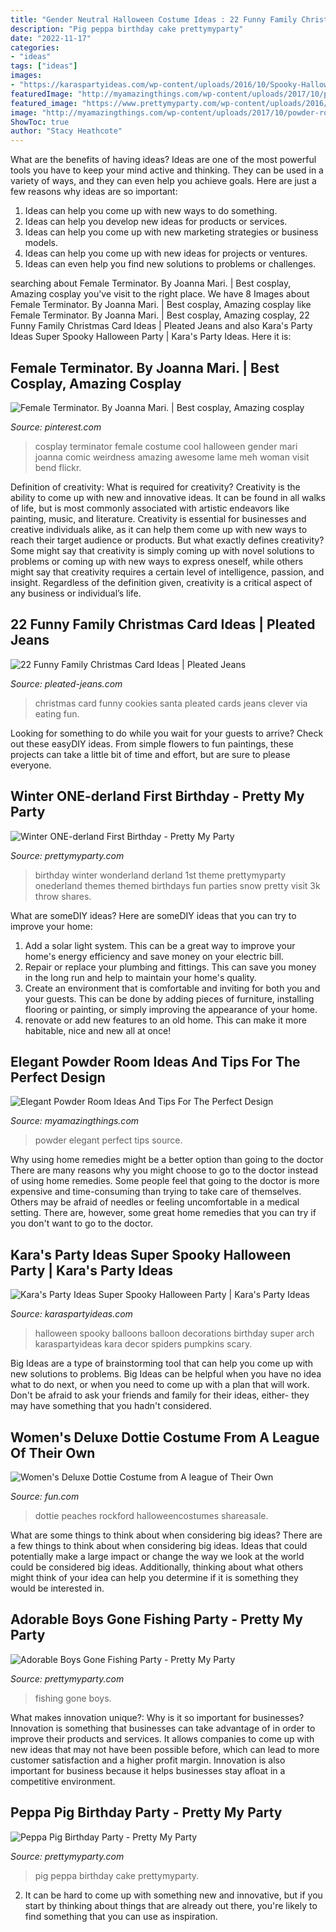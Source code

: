 ```yaml
---
title: "Gender Neutral Halloween Costume Ideas : 22 Funny Family Christmas Card Ideas"
description: "Pig peppa birthday cake prettymyparty"
date: "2022-11-17"
categories:
- "ideas"
tags: ["ideas"]
images:
- "https://karaspartyideas.com/wp-content/uploads/2016/10/Spooky-Halloween-Party-via-Karas-Party-Ideas-KarasPartyIdeas.com9_.jpeg"
featuredImage: "http://myamazingthings.com/wp-content/uploads/2017/10/powder-room-3-.jpg"
featured_image: "https://www.prettymyparty.com/wp-content/uploads/2016/04/gone-fishing-party-dessert-table.jpg"
image: "http://myamazingthings.com/wp-content/uploads/2017/10/powder-room-3-.jpg"
ShowToc: true
author: "Stacy Heathcote"
---
```



What are the benefits of having ideas?
Ideas are one of the most powerful tools you have to keep your mind active and thinking. They can be used in a variety of ways, and they can even help you achieve goals. Here are just a few reasons why ideas are so important: 
1. Ideas can help you come up with new ways to do something.
2. Ideas can help you develop new ideas for products or services. 
3. Ideas can help you come up with new marketing strategies or business models. 
4. Ideas can help you come up with new ideas for projects or ventures. 
5. Ideas can even help you find new solutions to problems or challenges.

	

		
searching about Female Terminator. By Joanna Mari. | Best cosplay, Amazing cosplay you've visit to the right place. We have 8 Images about Female Terminator. By Joanna Mari. | Best cosplay, Amazing cosplay like Female Terminator. By Joanna Mari. | Best cosplay, Amazing cosplay, 22 Funny Family Christmas Card Ideas | Pleated Jeans and also Kara&#039;s Party Ideas Super Spooky Halloween Party | Kara&#039;s Party Ideas. Here it is:
		
    
## Female Terminator. By Joanna Mari. | Best Cosplay, Amazing Cosplay

<img loading=lazy src="https://i.pinimg.com/736x/4f/b6/61/4fb6613d79e86308a7ad050af02f9987--cool-cosplay-cosplay-girls.jpg" onerror="this.onerror=null;this.src='https://tse2.mm.bing.net/th?id=OIP.ajUsHGGTJWomi63NWFtnUgHaLH&amp;pid=15.1';" alt="Female Terminator. By Joanna Mari. | Best cosplay, Amazing cosplay">

_Source: pinterest.com_

>cosplay terminator female costume cool halloween gender mari joanna comic weirdness amazing awesome lame meh woman visit bend flickr. 

	

Definition of creativity: What is required for creativity?
Creativity is the ability to come up with new and innovative ideas. It can be found in all walks of life, but is most commonly associated with artistic endeavors like painting, music, and literature. Creativity is essential for businesses and creative individuals alike, as it can help them come up with new ways to reach their target audience or products. But what exactly defines creativity? Some might say that creativity is simply coming up with novel solutions to problems or coming up with new ways to express oneself, while others might say that creativity requires a certain level of intelligence, passion, and insight. Regardless of the definition given, creativity is a critical aspect of any business or individual’s life.

    
## 22 Funny Family Christmas Card Ideas | Pleated Jeans

<img loading=lazy src="http://www.pleated-jeans.com/wp-content/uploads/2012/12/pin-valentinemom.jpg" onerror="this.onerror=null;this.src='https://tse4.mm.bing.net/th?id=OIP.DHk7iScvdFXyyN3NDojfPgHaLH&amp;pid=15.1';" alt="22 Funny Family Christmas Card Ideas | Pleated Jeans">

_Source: pleated-jeans.com_

>christmas card funny cookies santa pleated cards jeans clever via eating fun. 

	

Looking for something to do while you wait for your guests to arrive? Check out these easyDIY ideas. From simple flowers to fun paintings, these projects can take a little bit of time and effort, but are sure to please everyone.

    
## Winter ONE-derland First Birthday - Pretty My Party

<img loading=lazy src="http://www.prettymyparty.com/wp-content/uploads/2015/03/winter-wonderland-first-birthday-ideas.jpg" onerror="this.onerror=null;this.src='https://tse3.mm.bing.net/th?id=OIP.z6JmYT2V2Q1asUK5dO_AowHaKl&amp;pid=15.1';" alt="Winter ONE-derland First Birthday - Pretty My Party">

_Source: prettymyparty.com_

>birthday winter wonderland derland 1st theme prettymyparty onederland themes themed birthdays fun parties snow pretty visit 3k throw shares. 

	

What are someDIY ideas?
Here are someDIY ideas that you can try to improve your home:
1. Add a solar light system. This can be a great way to improve your home's energy efficiency and save money on your electric bill.
2. Repair or replace your plumbing and fittings. This can save you money in the long run and help to maintain your home's quality.
3. Create an environment that is comfortable and inviting for both you and your guests. This can be done by adding pieces of furniture, installing flooring or painting, or simply improving the appearance of your home.
4. renovate or add new features to an old home. This can make it more habitable, nice and new all at once!

    
## Elegant Powder Room Ideas And Tips For The Perfect Design

<img loading=lazy src="http://myamazingthings.com/wp-content/uploads/2017/10/powder-room-3-.jpg" onerror="this.onerror=null;this.src='https://tse1.mm.bing.net/th?id=OIP.GeoB7LDJx8mRkSKZQQefpAHaLH&amp;pid=15.1';" alt="Elegant Powder Room Ideas And Tips For The Perfect Design">

_Source: myamazingthings.com_

>powder elegant perfect tips source. 

	

Why using home remedies might be a better option than going to the doctor
There are many reasons why you might choose to go to the doctor instead of using home remedies. Some people feel that going to the doctor is more expensive and time-consuming than trying to take care of themselves. Others may be afraid of needles or feeling uncomfortable in a medical setting. There are, however, some great home remedies that you can try if you don't want to go to the doctor.

    
## Kara&#039;s Party Ideas Super Spooky Halloween Party | Kara&#039;s Party Ideas

<img loading=lazy src="https://karaspartyideas.com/wp-content/uploads/2016/10/Spooky-Halloween-Party-via-Karas-Party-Ideas-KarasPartyIdeas.com9_.jpeg" onerror="this.onerror=null;this.src='https://tse2.mm.bing.net/th?id=OIP.DFv0MC7midStX9lXdahs6wHaLI&amp;pid=15.1';" alt="Kara&#039;s Party Ideas Super Spooky Halloween Party | Kara&#039;s Party Ideas">

_Source: karaspartyideas.com_

>halloween spooky balloons balloon decorations birthday super arch karaspartyideas kara decor spiders pumpkins scary. 

	

Big Ideas are a type of brainstorming tool that can help you come up with new solutions to problems. Big Ideas can be helpful when you have no idea what to do next, or when you need to come up with a plan that will work. Don't be afraid to ask your friends and family for their ideas, either- they may have something that you hadn't considered.

    
## Women&#039;s Deluxe Dottie Costume From A League Of Their Own

<img loading=lazy src="https://images.fun.com/products/27149/2-1-77072/womens-a-league-of-their-own-deluxe-dottie-costume.jpg" onerror="this.onerror=null;this.src='https://tse2.mm.bing.net/th?id=OIP.Ia0V9Yz3go19xyd8r4RfSAHaKl&amp;pid=15.1';" alt="Women&#039;s Deluxe Dottie Costume from A league of Their Own">

_Source: fun.com_

>dottie peaches rockford halloweencostumes shareasale. 

	

What are some things to think about when considering big ideas?
There are a few things to think about when considering big ideas. Ideas that could potentially make a large impact or change the way we look at the world could be considered big ideas. Additionally, thinking about what others might think of your idea can help you determine if it is something they would be interested in.

    
## Adorable Boys Gone Fishing Party - Pretty My Party

<img loading=lazy src="https://www.prettymyparty.com/wp-content/uploads/2016/04/gone-fishing-party-dessert-table.jpg" onerror="this.onerror=null;this.src='https://tse4.mm.bing.net/th?id=OIP.nl3lc3oFcyS2ylxpgFwc1AHaLH&amp;pid=15.1';" alt="Adorable Boys Gone Fishing Party - Pretty My Party">

_Source: prettymyparty.com_

>fishing gone boys. 

	

What makes innovation unique?: Why is it so important for businesses?
Innovation is something that businesses can take advantage of in order to improve their products and services. It allows companies to come up with new ideas that may not have been possible before, which can lead to more customer satisfaction and a higher profit margin. Innovation is also important for business because it helps businesses stay afloat in a competitive environment.

    
## Peppa Pig Birthday Party - Pretty My Party

<img loading=lazy src="https://www.prettymyparty.com/wp-content/uploads/2017/03/peppa-pig-cake.jpg" onerror="this.onerror=null;this.src='https://tse4.mm.bing.net/th?id=OIP.N5H_o6-aYjloLp644pAxZgHaJ4&amp;pid=15.1';" alt="Peppa Pig Birthday Party - Pretty My Party">

_Source: prettymyparty.com_

>pig peppa birthday cake prettymyparty. 

	

2. It can be hard to come up with something new and innovative, but if you start by thinking about things that are already out there, you're likely to find something that you can use as inspiration. 

